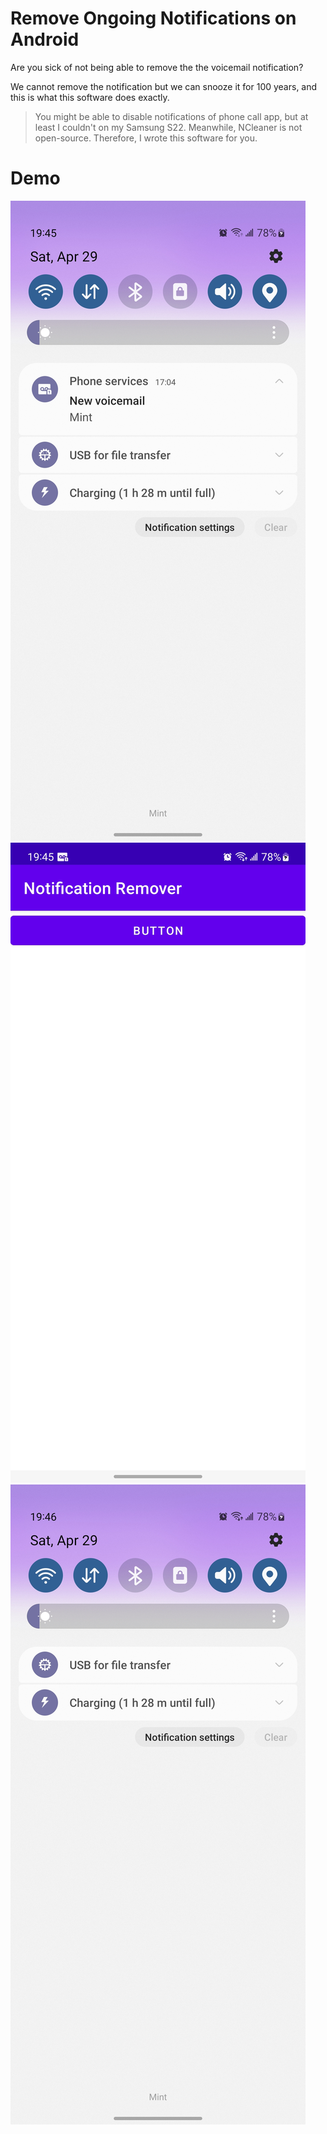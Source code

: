 # Remove Ongoing Notifications on Android

Are you sick of not being able to remove the the voicemail notification?

We cannot remove the notification but we can snooze it for 100 years, and this is what this software
does exactly.

> You might be able to disable notifications of phone call app, but at least I couldn't on my
> Samsung S22.
> Meanwhile, NCleaner is not open-source.
> Therefore, I wrote this software for you.


# Demo

![1](doc/images/voicemail_notification.jpg)
![1](doc/images/click_notification_remover.jpg)
![1](doc/images/voicemail_notification_gone.jpg)
